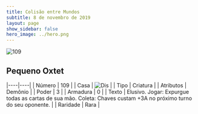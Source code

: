 ```yaml
---
title: Colisão entre Mundos
subtitle: 8 de novembro de 2019
layout: page
show_sidebar: false
hero_image: ../hero.png
---
```


![109](https://cdn.keyforgegame.com/media/card_front/pt/452_109_WQ6Q2FF5MV2_pt.png)

## Pequeno Oxtet

|----|----|
| Número | 109 |
| Casa | ![Dis](https://archonarcana.com/images/thumb/e/e8/Dis.png/22px-Dis.png "Dis") |
| Tipo | Criatura |
| Atributos | Demônio |
| Poder | 3 |
| Armadura | 0 |
| Texto | Elusivo.  Jogar: Expurgue todas as cartas de  sua mão.  Coleta: Chaves custam +3A no próximo turno do seu oponente. |
| Raridade | Rara |

